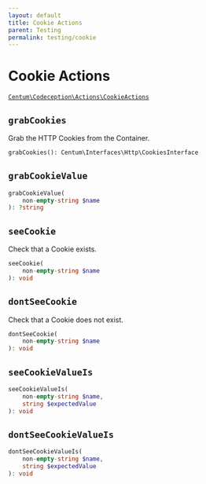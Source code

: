 ```yaml
---
layout: default
title: Cookie Actions
parent: Testing
permalink: testing/cookie
---
```




# Cookie Actions

[`Centum\Codeception\Actions\CookieActions`](https://github.com/SidRoberts/centum/blob/main/src/Codeception/Actions/CookieActions.php)



## `grabCookies`

Grab the HTTP Cookies from the Container.

```php
grabCookies(): Centum\Interfaces\Http\CookiesInterface
```



## `grabCookieValue`

```php
grabCookieValue(
    non-empty-string $name
): ?string
```



## `seeCookie`

Check that a Cookie exists.

```php
seeCookie(
    non-empty-string $name
): void
```



## `dontSeeCookie`

Check that a Cookie does not exist.

```php
dontSeeCookie(
    non-empty-string $name
): void
```



## `seeCookieValueIs`

```php
seeCookieValueIs(
    non-empty-string $name,
    string $expectedValue
): void
```



## `dontSeeCookieValueIs`

```php
dontSeeCookieValueIs(
    non-empty-string $name,
    string $expectedValue
): void
```

